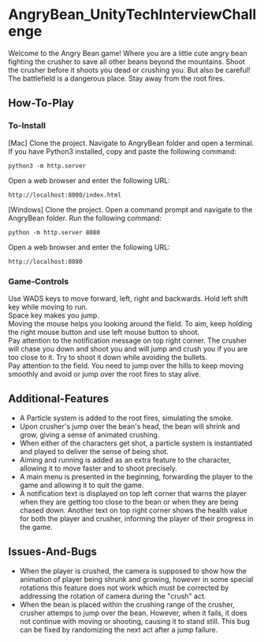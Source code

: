 # AngryBean_UnityTechInterviewChallenge
Welcome to the Angry Bean game! Where you are a little cute angry bean fighting the crusher to save all other beans beyond the mountains. Shoot the crusher before it shoots you dead or crushing you. But also be careful! The battlefield is a dangerous place. Stay away from the root fires.

## How-To-Play
### To-Install
[Mac] Clone the project. Navigate to AngryBean folder and open a terminal. If you have Python3 installed, copy and paste the following command:
```
python3 -m http.server
```
Open a web browser and enter the following URL:
```
http://localhost:8000/index.html
```
[Windows] Clone the project. Open a command prompt and navigate to the AngryBean folder. Run the following command:
```
python -m http.server 8080
```
Open a web browser and enter the following URL:
```
http://localhost:8080
```

### Game-Controls
Use WADS keys to move forward, left, right and backwards. Hold left shift key while moving to run.<br />
Space key makes you jump.<br />
Moving the mouse helps you looking around the field. To aim, keep holding the right mouse button and use left mouse button to shoot.<br />
Pay attention to the notification message on top right corner. The crusher will chase you down and shoot you and will jump and crush you if you are too close to it. Try to shoot it down while avoiding the bullets.<br />
Pay attention to the field. You need to jump over the hills to keep moving smoothly and avoid or jump over the root fires to stay alive.

## Additional-Features
- A Particle system is added to the root fires, simulating the smoke.<br />
- Upon crusher's jump over the bean's head, the bean will shrink and grow, giving a sense of animated crushing.<br />
- When either of the characters get shot, a particle system is instantiated and played to deliver the sense of being shot.<br />
- Aiming and running is added as an extra feature to the character, allowing it to move faster and to shoot precisely.<br />
- A main menu is presented in the beginning, forwarding the player to the game and allowing it to quit the game.<br />
- A notification text is displayed on top left corner that warns the player when they are getting too close to the bean or when they are being chased down. Another text on top right corner shows the health value for both the player and crusher, informing the player of their progress in the game.<br />

## Issues-And-Bugs
- When the player is crushed, the camera is supposed to show how the animation of player being shrunk and growing, however in some special rotations this feature does not work which must be corrected by addressing the rotation of camera during the "crush" act.<br />
- When the bean is placed within the crushing range of the crusher, crusher attemps to jump over the bean. However, when it fails, it does not continue with moving or shooting, causing it to stand still. This bug can be fixed by randomizing the next act after a jump failure.<br />
